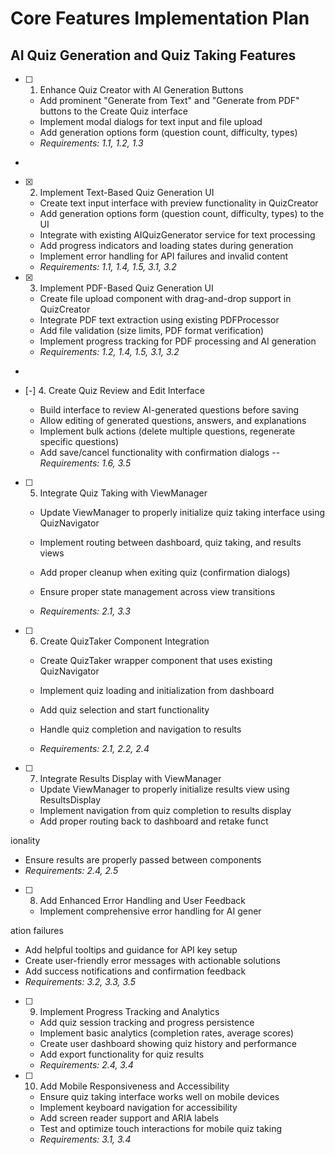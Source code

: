 # Core Features Implementation Plan

## AI Quiz Generation and Quiz Taking Features

- [ ] 1. Enhance Quiz Creator with AI Generation Buttons








  - Add prominent "Generate from Text" and "Generate from PDF" buttons to the Create Quiz interface
  - Implement modal dialogs for text input and file upload
  - Add generation options form (question count, difficulty, types)
  - _Requirements: 1.1, 1.2, 1.3_
-

- [x] 2. Implement Text-Based Quiz Generation UI




  - Create text input interface with preview functionality in QuizCreator
  - Add generation options form (question count, difficulty, types) to the UI
  - Integrate with existing AIQuizGenerator service for text processing
  - Add progress indicators and loading states during generation
  - Implement error handling for API failures and invalid content
  - _Requirements: 1.1, 1.4, 1.5, 3.1, 3.2_

- [x] 3. Implement PDF-Based Quiz Generation UI












  - Create file upload component with drag-and-drop support in QuizCreator
  - Integrate PDF text extraction using existing PDFProcessor
  - Add file validation (size limits, PDF format verification)
  - Implement progress tracking for PDF processing and AI generation
  - _Requirements: 1.2, 1.4, 1.5, 3.1, 3.2_
-

- [-] 4. Create Quiz Review and Edit Interface








  - Build interface to review AI-generated questions before saving
  - Allow editing of generated questions, answers, and explanations
  - Implement bulk actions (delete multiple questions, regenerate specific questions)
  - Add save/cancel functionality with confirmation dialogs
  --_Requirements: 1.6, 3.5_




- [ ] 5. Integrate Quiz Taking with ViewManager







  - Update ViewManager to properly initialize quiz taking interface using QuizNavigator
  - Implement routing between dashboard, quiz taking, and results views

  - Add proper cleanup when exiting quiz (confirmation dialogs)

  - Ensure proper state management across view transitions

  - _Requirements: 2.1, 3.3_


- [ ] 6. Create QuizTaker Component Integration








  - Create QuizTaker wrapper component that uses existing QuizNavigator
  - Implement quiz loading and initialization from dashboard

  - Add quiz selection and start functionality
  - Handle quiz completion and navigation to results

  - _Requirements: 2.1, 2.2, 2.4_



- [ ] 7. Integrate Results Display with ViewManager








  - Update ViewManager to properly initialize results view using ResultsDisplay
  - Implement navigation from quiz completion to results display
  - Add proper routing back to dashboard and retake funct


ionality
  - Ensure results are properly passed between components
  - _Requirements: 2.4, 2.5_


- [ ] 8. Add Enhanced Error Handling and User Feedback



  - Implement comprehensive error handling for AI gener


ation failures

  - Add helpful tooltips and guidance for API key setup
  - Create user-friendly error messages with actionable solutions
  - Add success notifications and confirmation feedback
  - _Requirements: 3.2, 3.3, 3.5_

- [ ] 9. Implement Progress Tracking and Analytics




  - Add quiz session tracking and progress persistence
  - Implement basic analytics (completion rates, average scores)
  - Create user dashboard showing quiz history and performance
  - Add export functionality for quiz results
  - _Requirements: 2.4, 3.4_

- [ ] 10. Add Mobile Responsiveness and Accessibility


  - Ensure quiz taking interface works well on mobile devices
  - Implement keyboard navigation for accessibility
  - Add screen reader support and ARIA labels
  - Test and optimize touch interactions for mobile quiz taking
  - _Requirements: 3.1, 3.4_